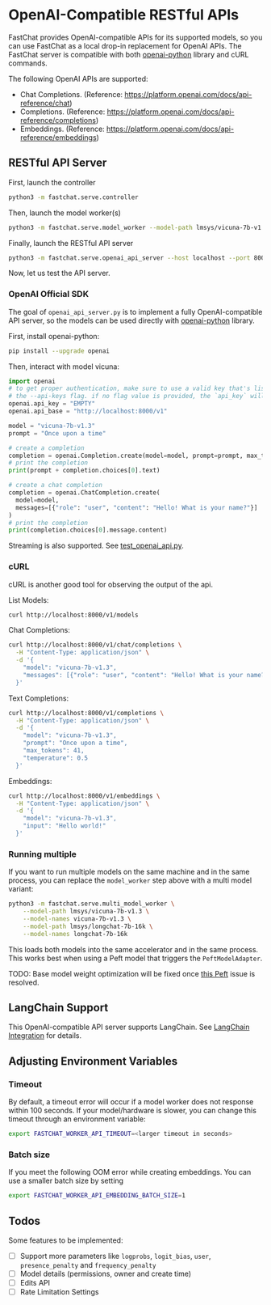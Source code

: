 # OpenAI-Compatible RESTful APIs

FastChat provides OpenAI-compatible APIs for its supported models, so you can use FastChat as a local drop-in replacement for OpenAI APIs.
The FastChat server is compatible with both [openai-python](https://github.com/openai/openai-python) library and cURL commands.

The following OpenAI APIs are supported:
- Chat Completions. (Reference: https://platform.openai.com/docs/api-reference/chat)
- Completions. (Reference: https://platform.openai.com/docs/api-reference/completions)
- Embeddings. (Reference: https://platform.openai.com/docs/api-reference/embeddings)

## RESTful API Server
First, launch the controller

```bash
python3 -m fastchat.serve.controller
```

Then, launch the model worker(s)

```bash
python3 -m fastchat.serve.model_worker --model-path lmsys/vicuna-7b-v1.3
```

Finally, launch the RESTful API server

```bash
python3 -m fastchat.serve.openai_api_server --host localhost --port 8000
```

Now, let us test the API server.

### OpenAI Official SDK
The goal of `openai_api_server.py` is to implement a fully OpenAI-compatible API server, so the models can be used directly with [openai-python](https://github.com/openai/openai-python) library.

First, install openai-python:
```bash
pip install --upgrade openai
```

Then, interact with model vicuna:
```python
import openai
# to get proper authentication, make sure to use a valid key that's listed in
# the --api-keys flag. if no flag value is provided, the `api_key` will be ignored.
openai.api_key = "EMPTY"
openai.api_base = "http://localhost:8000/v1"

model = "vicuna-7b-v1.3"
prompt = "Once upon a time"

# create a completion
completion = openai.Completion.create(model=model, prompt=prompt, max_tokens=64)
# print the completion
print(prompt + completion.choices[0].text)

# create a chat completion
completion = openai.ChatCompletion.create(
  model=model,
  messages=[{"role": "user", "content": "Hello! What is your name?"}]
)
# print the completion
print(completion.choices[0].message.content)
```

Streaming is also supported. See [test_openai_api.py](../tests/test_openai_api.py).

### cURL
cURL is another good tool for observing the output of the api.

List Models:
```bash
curl http://localhost:8000/v1/models
```

Chat Completions:
```bash
curl http://localhost:8000/v1/chat/completions \
  -H "Content-Type: application/json" \
  -d '{
    "model": "vicuna-7b-v1.3",
    "messages": [{"role": "user", "content": "Hello! What is your name?"}]
  }'
```

Text Completions:
```bash
curl http://localhost:8000/v1/completions \
  -H "Content-Type: application/json" \
  -d '{
    "model": "vicuna-7b-v1.3",
    "prompt": "Once upon a time",
    "max_tokens": 41,
    "temperature": 0.5
  }'
```

Embeddings:
```bash
curl http://localhost:8000/v1/embeddings \
  -H "Content-Type: application/json" \
  -d '{
    "model": "vicuna-7b-v1.3",
    "input": "Hello world!"
  }'
```

### Running multiple 

If you want to run multiple models on the same machine and in the same process,
you can replace the `model_worker` step above with a multi model variant:

```bash
python3 -m fastchat.serve.multi_model_worker \
    --model-path lmsys/vicuna-7b-v1.3 \
    --model-names vicuna-7b-v1.3 \
    --model-path lmsys/longchat-7b-16k \
    --model-names longchat-7b-16k
```

This loads both models into the same accelerator and in the same process.  This
works best when using a Peft model that triggers the `PeftModelAdapter`.

TODO: Base model weight optimization will be fixed once [this
Peft](https://github.com/huggingface/peft/issues/430) issue is resolved.

## LangChain Support
This OpenAI-compatible API server supports LangChain. See [LangChain Integration](langchain_integration.md) for details.

## Adjusting Environment Variables

### Timeout
By default, a timeout error will occur if a model worker does not response within 100 seconds. If your model/hardware is slower, you can change this timeout through an environment variable: 

```bash
export FASTCHAT_WORKER_API_TIMEOUT=<larger timeout in seconds>
```

### Batch size
If you meet the following OOM error while creating embeddings. You can use a smaller batch size by setting

```bash
export FASTCHAT_WORKER_API_EMBEDDING_BATCH_SIZE=1
```

## Todos
Some features to be implemented:

- [ ] Support more parameters like `logprobs`, `logit_bias`, `user`, `presence_penalty` and `frequency_penalty`
- [ ] Model details (permissions, owner and create time)
- [ ] Edits API
- [ ] Rate Limitation Settings
